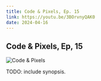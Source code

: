 ```yaml
---
title: Code & Pixels, Ep. 15
link: https://youtu.be/3BOrvnyQAK0
date: 2024-04-16
---
```


## Code & Pixels, Ep, 15

![Code & Pixels](https://youtu.be/3BOrvnyQAK0)

TODO: include synopsis.